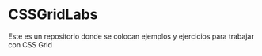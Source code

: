 # CSSGridLabs
Este es un repositorio donde se colocan ejemplos y ejercicios para trabajar con CSS Grid
